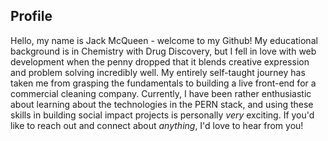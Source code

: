 ## Profile

Hello, my name is Jack McQueen - welcome to my Github! My educational background is in Chemistry with Drug Discovery, but I fell in love with web development when the penny dropped that it blends creative expression and problem solving incredibly well. My entirely self-taught journey has taken me from grasping the fundamentals to building a live front-end for a commercial cleaning company. Currently, I have been rather enthusiastic about learning about the technologies in the PERN stack, and using these skills in building social impact projects is personally *very* exciting. If you'd like to reach out and connect about *anything*, I'd love to hear from you!
